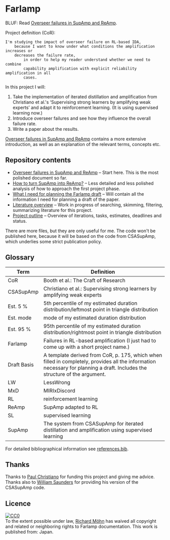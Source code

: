 # Farlamp

BLUF: Read [Overseer failures in SupAmp and ReAmp](overfail2.pdf).

Project definition (CoR):

```
I'm studying the impact of overseer failure on RL-based IDA,
    because I want to know under what conditions the amplification increases or
    decreases the failure rate,
        in order to help my reader understand whether we need to combine
        capability amplification with explicit reliability amplification in all
        cases.
```

In this project I will:

1. Take the implementation of iterated distillation and amplification from
   Christiano et al.'s ‘Supervising strong learners by amplifying weak experts’
   and adapt it to reinforcement learning. (It is using supervised learning
   now.)
2. Introduce overseer failures and see how they influence the overall failure
   rate.
3. Write a paper about the results.

[Overseer failures in SupAmp and ReAmp](overfail2.pdf) contains a more extensive
introduction, as well as an explanation of the relevant terms, concepts etc.


## Repository contents

- [Overseer failures in SupAmp and ReAmp](overfail2.pdf) – Start here. This is
  the most polished document so far.
- [How to turn SupAmp into ReAmp?](supamp-reamp.pdf) – Less detailed and less
  polished analysis of how to approach the first project phase.
- [What I need for planning the Farlamp draft](draft-basis.pdf) – Will contain
  all the information I need for planning a draft of the paper.
- [Literature overview](literature.pdf) – Work in progress of searching,
  skimming, filtering, summarizing literature for this project.
- [Project outline](farlamp-plan.pdf) – Overview of iterations, tasks,
  estimates, deadlines and status.

There are more files, but they are only useful for me. The code won't be
published here, because it will be based on the code from CSASupAmp, which
underlies some strict publication policy.


## Glossary

| Term          | Definition
| ------------- | ----------
| CoR           | Booth et al.: The Craft of Research
| CSASupAmp     | Christiano et al.: Supervising strong learners by amplifying weak experts
| Est. 5 %      | 5th percentile of my estimated duration distribution/leftmost point in triangle distribution
| Est. mode     | mode of my estimated duration distribution
| Est. 95 %     | 95th percentile of my estimated duration distribution/rightmost point in triangle distribution
| Farlamp       | Failures in RL-based amplification (I just had to come up with a short project name.)
| Draft Basis   | A template derived from CoR, p. 175, which when filled in completely, provides all the information necessary for planning a draft. Includes the structure of the argument.
| LW            | LessWrong
| MxD           | MIRIxDiscord
| RL            | reinforcement learning
| ReAmp         | SupAmp adapted to RL
| SL            | supervised learning
| SupAmp        | The system from CSASupAmp for iterated distillation and amplification using supervised learning

For detailed bibliographical information see [references.bib](references.bib).


## Thanks

Thanks to [Paul Christiano](https://paulfchristiano.com/) for funding this
project and giving me advice. Thanks also to [William
Saunders](http://williamsaunders.net/) for providing his version of the
CSASupAmp code.


## Licence

<p xmlns:dct="http://purl.org/dc/terms/" xmlns:vcard="http://www.w3.org/2001/vcard-rdf/3.0#">
  <a rel="license"
     href="http://creativecommons.org/publicdomain/zero/1.0/">
    <img src="http://i.creativecommons.org/p/zero/1.0/88x31.png" style="border-style: none;" alt="CC0" />
  </a>
  <br />
  To the extent possible under law,
  <a rel="dct:publisher"
     href="https://rmoehn.wordpress.com">
    <span property="dct:title">Richard Möhn</span></a>
  has waived all copyright and related or neighboring rights to
  <span property="dct:title">Farlamp documentation</span>.
This work is published from:
<span property="vcard:Country" datatype="dct:ISO3166"
      content="JP" about="https://rmoehn.wordpress.com">
  Japan</span>.
</p>
